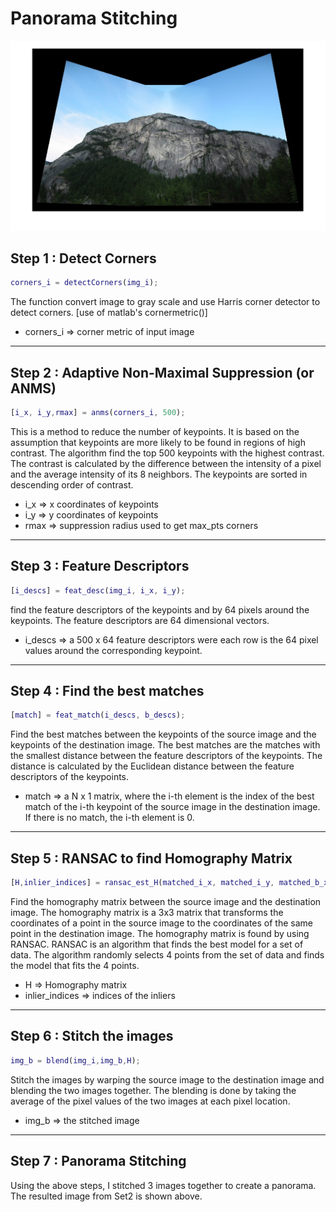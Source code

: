 # Panorama Stitching
![Paranoma Stitching](Images\result.jpg)

## Step 1 : Detect Corners
``` matlab
corners_i = detectCorners(img_i);
```
The function convert image to gray scale and use Harris corner detector to detect corners. [use of matlab's cornermetric()]

- corners_i => corner metric of input image

___
## Step 2 : Adaptive Non-Maximal Suppression (or ANMS)
``` matlab
[i_x, i_y,rmax] = anms(corners_i, 500);
```
This is a method to reduce the number of keypoints. It is based on the assumption that keypoints are more likely to be found in regions of high contrast. The algorithm find the top 500 keypoints with the highest contrast. The contrast is calculated by the difference between the intensity of a pixel and the average intensity of its 8 neighbors. The keypoints are sorted in descending order of contrast. 

- i_x => x coordinates of keypoints
- i_y => y coordinates of keypoints
- rmax => suppression radius used to get max_pts corners 

___
## Step 3 : Feature Descriptors
``` matlab
[i_descs] = feat_desc(img_i, i_x, i_y);
```
find the feature descriptors of the keypoints and by 64 pixels around the keypoints. The feature descriptors are 64 dimensional vectors.

- i_descs => a 500 x 64 feature descriptors were each row is the 64 pixel values around the corresponding keypoint.

___
## Step 4 : Find the best matches
``` matlab
[match] = feat_match(i_descs, b_descs); 
```
Find the best matches between the keypoints of the source image and the keypoints of the destination image. The best matches are the matches with the smallest distance between the feature descriptors of the keypoints. The distance is calculated by the Euclidean distance between the feature descriptors of the keypoints.

- match => a N x 1 matrix, where the i-th element is the index of the best match of the i-th keypoint of the source image in the destination image. If there is no match, the i-th element is 0.

___
## Step 5 : RANSAC to find Homography Matrix
``` matlab
[H,inlier_indices] = ransac_est_H(matched_i_x, matched_i_y, matched_b_x, matched_b_y,0.1);
```
Find the homography matrix between the source image and the destination image. The homography matrix is a 3x3 matrix that transforms the coordinates of a point in the source image to the coordinates of the same point in the destination image. The homography matrix is found by using RANSAC. RANSAC is an algorithm that finds the best model for a set of data. The algorithm randomly selects 4 points from the set of data and finds the model that fits the 4 points. 

- H => Homography matrix
- inlier_indices => indices of the inliers

___
## Step 6 : Stitch the images
``` matlab
img_b = blend(img_i,img_b,H);
```
Stitch the images by warping the source image to the destination image and blending the two images together. The blending is done by taking the average of the pixel values of the two images at each pixel location.

- img_b => the stitched image

___
## Step 7 : Panorama Stitching
Using the above steps, I stitched 3 images together to create a panorama. The resulted image from Set2 is shown above.

